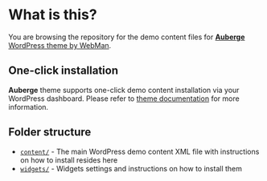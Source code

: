 # What is this?

You are browsing the repository for the demo content files for [**Auberge** WordPress theme by WebMan](https://www.webmandesign.eu/portfolio/auberge-wordpress-theme/).


## One-click installation

**Auberge** theme supports one-click demo content installation via your WordPress dashboard. Please refer to [theme documentation](https://www.webmandesign.eu/manual/auberge/#demo-content) for more information.


## Folder structure

* [`content/`](https://github.com/webmandesign/demo-content/tree/master/auberge/content) - The main WordPress demo content XML file with instructions on how to install resides here
* [`widgets/`](https://github.com/webmandesign/demo-content/tree/master/auberge/widgets) - Widgets settings and instructions on how to install them

